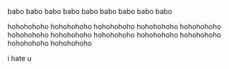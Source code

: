 babo
babo
babo
babo
babo
babo
babo
babo
babo

hohohohoho
hohohohoho
hohohohoho
hohohohoho
hohohohoho
hohohohoho
hohohohoho
hohohohoho
hohohohoho
hohohohoho
hohohohoho
hohohohoho




i hate u